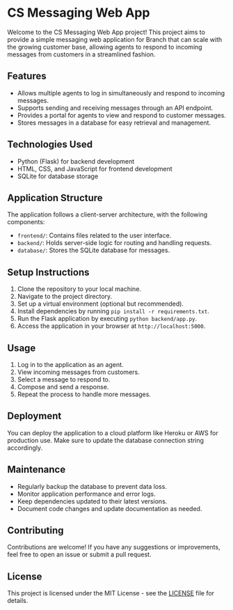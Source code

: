 # CS Messaging Web App

Welcome to the CS Messaging Web App project! This project aims to provide a simple messaging web application for Branch that can scale with the growing customer base, allowing agents to respond to incoming messages from customers in a streamlined fashion.

## Features

- Allows multiple agents to log in simultaneously and respond to incoming messages.
- Supports sending and receiving messages through an API endpoint.
- Provides a portal for agents to view and respond to customer messages.
- Stores messages in a database for easy retrieval and management.

## Technologies Used

- Python (Flask) for backend development
- HTML, CSS, and JavaScript for frontend development
- SQLite for database storage

## Application Structure

The application follows a client-server architecture, with the following components:

- `frontend/`: Contains files related to the user interface.
- `backend/`: Holds server-side logic for routing and handling requests.
- `database/`: Stores the SQLite database for messages.

## Setup Instructions

1. Clone the repository to your local machine.
2. Navigate to the project directory.
3. Set up a virtual environment (optional but recommended).
4. Install dependencies by running `pip install -r requirements.txt`.
5. Run the Flask application by executing `python backend/app.py`.
6. Access the application in your browser at `http://localhost:5000`.

## Usage

1. Log in to the application as an agent.
2. View incoming messages from customers.
3. Select a message to respond to.
4. Compose and send a response.
5. Repeat the process to handle more messages.

## Deployment

You can deploy the application to a cloud platform like Heroku or AWS for production use. Make sure to update the database connection string accordingly.

## Maintenance

- Regularly backup the database to prevent data loss.
- Monitor application performance and error logs.
- Keep dependencies updated to their latest versions.
- Document code changes and update documentation as needed.

## Contributing

Contributions are welcome! If you have any suggestions or improvements, feel free to open an issue or submit a pull request.

## License

This project is licensed under the MIT License - see the [LICENSE](LICENSE) file for details.
